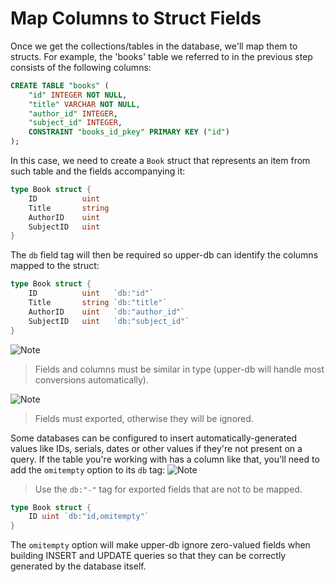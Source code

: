 # Map Columns to Struct Fields

Once we get the collections/tables in the database, we'll map them to structs. For 
example, the 'books' table we referred to in the previous step consists of the 
following columns:

```sql
CREATE TABLE "books" (
	"id" INTEGER NOT NULL,
	"title" VARCHAR NOT NULL,
	"author_id" INTEGER,
	"subject_id" INTEGER,
	CONSTRAINT "books_id_pkey" PRIMARY KEY ("id")
);
```

In this case, we need to create a `Book` struct that represents an item from such
table and the fields accompanying it:

```go
type Book struct {
	ID          uint
	Title       string
	AuthorID    uint
	SubjectID   uint
}
```

The `db` field tag will then be required so upper-db can identify the columns
mapped to the struct:

```go
type Book struct {
	ID          uint   `db:"id"`
	Title       string `db:"title"`
	AuthorID    uint   `db:"author_id"`
	SubjectID   uint   `db:"subject_id"`
}
```

![Note](https://github.com/LizGoro90/db-tour/tree/master/static/img)
> Fields and columns must be similar in type (upper-db will handle most conversions
> automatically).

![Note](https://github.com/LizGoro90/db-tour/tree/master/static/img)
> Fields must exported, otherwise they will be ignored.

Some databases can be configured to insert automatically-generated values like
IDs, serials, dates or other values if they're not present on a query. If the
table you're working with has a column like that, you'll need to add the
`omitempty` option to its `db` tag:
![Note](https://github.com/LizGoro90/db-tour/tree/master/static/img)
> Use the `db:"-"` tag for exported fields that are not to be mapped.


```go
type Book struct {
	ID uint `db:"id,omitempty"`
}
```

The `omitempty` option will make upper-db ignore zero-valued fields when
building INSERT and UPDATE queries so that they can be correctly generated by
the database itself.

<!--

The following table describes all available options for `db` tags.

| Option           | Description                                     |
| :--------------- | :---------------------------------------------- |
| `omitempty`      | The field is skipped when zero |
-->
